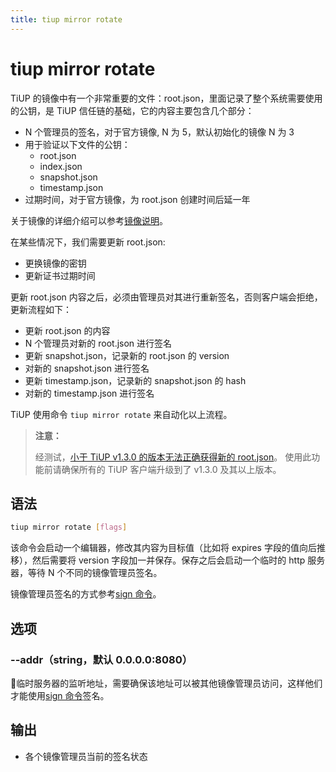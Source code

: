 ```yaml
---
title: tiup mirror rotate
---
```


# tiup mirror rotate

TiUP 的镜像中有一个非常重要的文件：root.json，里面记录了整个系统需要使用的公钥，是 TiUP 信任链的基础，它的内容主要包含几个部分：

- N 个管理员的签名，对于官方镜像,  N 为 5，默认初始化的镜像 N 为 3
- 用于验证以下文件的公钥：
    - root.json
    - index.json
    - snapshot.json
    - timestamp.json
- 过期时间，对于官方镜像，为 root.json 创建时间后延一年

关于镜像的详细介绍可以参考[镜像说明](/tiup/tiup-mirror-reference.md)。

在某些情况下，我们需要更新 root.json:

- 更换镜像的密钥
- 更新证书过期时间

更新 root.json 内容之后，必须由管理员对其进行重新签名，否则客户端会拒绝，更新流程如下：

- 更新 root.json 的内容
- N 个管理员对新的 root.json 进行签名
- 更新 snapshot.json，记录新的 root.json 的 version
- 对新的 snapshot.json 进行签名
- 更新 timestamp.json，记录新的 snapshot.json 的 hash
- 对新的 timestamp.json 进行签名

TiUP 使用命令 `tiup mirror rotate` 来自动化以上流程。

> **注意：**
>
> 经测试，[小于 TiUP v1.3.0 的版本无法正确获得新的 root.json](https://github.com/pingcap/tiup/issues/983)。
> 使用此功能前请确保所有的 TiUP 客户端升级到了 v1.3.0 及其以上版本。

## 语法

```sh
tiup mirror rotate [flags]
```

该命令会启动一个编辑器，修改其内容为目标值（比如将 expires 字段的值向后推移），然后需要将 version 字段加一并保存。保存之后会启动一个临时的 http 服务器，等待 N 个不同的镜像管理员签名。

镜像管理员签名的方式参考[sign 命令](/tiup/tiup-command-mirror-sign.md)。

## 选项

### --addr（string，默认 0.0.0.0:8080）

临时服务器的监听地址，需要确保该地址可以被其他镜像管理员访问，这样他们才能使用[sign 命令](/tiup/tiup-command-mirror-sign.md)签名。

## 输出

- 各个镜像管理员当前的签名状态
